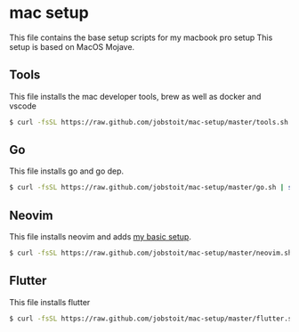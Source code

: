 # mac setup
This file contains the base setup scripts for my macbook pro setup
This setup is based on MacOS Mojave.

## Tools
This file installs the mac developer tools, brew as well as docker and vscode
```bash
$ curl -fsSL https://raw.github.com/jobstoit/mac-setup/master/tools.sh | sh
```

## Go
This file installs go and go dep.
```bash
$ curl -fsSL https://raw.github.com/jobstoit/mac-setup/master/go.sh | sh
```

## Neovim
This file installs neovim and adds [my basic setup](https://github.com/jobstoit/nvim).
```bash
$ curl -fsSL https://raw.github.com/jobstoit/mac-setup/master/neovim.sh | sh
```
## Flutter
This file installs flutter
```bash
$ curl -fsSL https://raw.github.com/jobstoit/mac-setup/master/flutter.sh | sh
```
